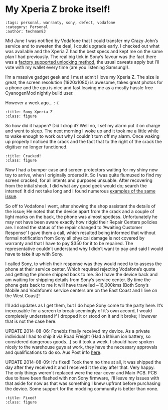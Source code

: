My Xperia Z broke itself!
=========================

```{post} 2014-07-29
:tags: personal, warranty, sony, defect, vodafone
:category: Personal
:author: techman83
```

Mid June I was notified by Vodafone that I could transfer my Crazy John’s service and to sweeten the deal, I could upgrade early. I checked out what was available and the Xperia Z had the best specs and kept me on the same plan I had previously. The real big tick in Sony’s favour was the fact there was a [factory supported unlocking method](http://developer.sonymobile.com/unlockbootloader/unlock-yourboot-loader/), the usual caveats apply but I’ll vote with my wallet every time (are you listening Samsung!).

I’m a massive gadget geek and I must admit I love my Xperia Z. The size is great, the screen resolution (1920x1080) is awesome, takes great photos for a phone and the cpu is nice and fast leaving me as a mostly hassle free CyanogenMod nightly build user.

However a week ago… :-(
```{thumbnail} /assets/posts/2014-07-29-xperiaz_warranty/01-XperiaZ_Crack.JPG
:title: Sony Xperia Z
:class: figure
```

So how did it happen? Did I drop it? Well no, I set my alarm put it on charge and went to sleep. The next morning I woke up and it took me a little while to wake enough to work out why I couldn’t turn off my alarm. Once waking up properly I noticed the crack and the fact that to the right of the crack the digitiser no longer functioned.

```{thumbnail} /assets/posts/2014-07-29-xperiaz_warranty/02-XperiaZ_Crack.JPG
:title: Cracked!
:class: figure
```

Now I had a bumper case and screen protectors waiting for my shiny new toy to arrive, when I originally ordered it. So I was quite flumuxed to find my screen cracked, for all intents and purposes unsuable. After recovering from the intial shock, I did what any good geek would do; search the internet! It did not take long and I found numerous [examples of the same issue](http://forum.xda-developers.com/xperia-z/help/xperia-z-zr-ul-z-ultra-display-issue-1-t2515293).

So off to Vodafone I went, after showing the shop assistant the details of the issue; He noted that the device apart from the crack and a couple of light marks on the back, the phone was almost spotless. Unfortunately he may not have been aware exactly how ridgid their Repair Centers policies are. I noted the status of the repair changed to ‘Awaiting Customer Response’ I gave them a call, which resulted being informed that without formal notification from Sony all physical damage is not covered by warranty and that I have to pay $350 for it to be repaired. The representative couldn’t understand why I didn’t want to pay and said I would have to take it up with Sony.

I called Sony, to which their response was they would need to to assess the phone at their service center. Which required rejecting Vodafone’s quote and getting the phone shipped back to me. So I have the device back and am waiting for shipping details from Sony’s service center. By time the phone gets back to me It will have travelled ~16,000kms (Both Sony’s Mobile and Vodafone’s service centers are on the East Coast and I live on the West Coast)!

I’ll add updates as I get them, but I do hope Sony come to the party here. It’s inexcusable for a screen to break seemingly of it’s own accord, I would completely understand if I dropped it or stood on it and it broke; However that is not the case here.

UPDATE 2014-08-06: Fonebiz finally received my device. As a private individual I had to ship it via Road Freight (Had a lithium ion battery, so considered dangerous goods...)  so it took a week. I should have spoken nicely to the warehouse guys at work, they have the necessary approvals and qualifications to do so. Aus Post info [here](http://auspost.com.au/parcels-mail/dangerous-and-prohibited-items.html).

UPDATE 2014-08-09: It's fixed! Took them no time at all, it was shipped the day after they received it and I received it the day after that. Very happy. The only things weren't replaced were the rear cover and Main PCB. PCB due to have been flashed with non Sony firmware, I'll leave my issues with that aside for now as that was something I knew upfront before purchasing the device. Some support for the modding community is better than none.

```{thumbnail} /assets/posts/2014-07-29-xperiaz_warranty/IMG_1059.JPG
:title: Fixed!
:class: figure
```
